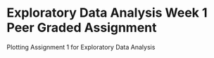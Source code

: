 # Exploratory Data Analysis Week 1 Peer Graded Assignment
Plotting Assignment 1 for Exploratory Data Analysis
